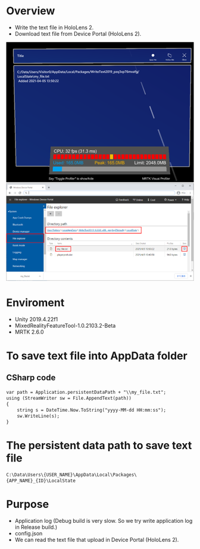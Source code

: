 # Overview

- Write the text file in HoloLens 2.
- Download text file from Device Portal (HoloLens 2).

![image](https://raw.githubusercontent.com/hachicomb/HoloLens2WriteTextExample/master/images/ss01.png)
![image](https://raw.githubusercontent.com/hachicomb/HoloLens2WriteTextExample/master/images/ss02.png)

# Enviroment
- Unity 2019.4.22f1
- MixedRealityFeatureTool-1.0.2103.2-Beta
- MRTK 2.6.0

# To save text file into AppData folder

## CSharp code
```
var path = Application.persistentDataPath + "\\my_file.txt";
using (StreamWriter sw = File.AppendText(path))
{
    string s = DateTime.Now.ToString("yyyy-MM-dd HH:mm:ss");
    sw.WriteLine(s);
}
```

# The persistent data path to save text file

```
C:\Data\Users\{USER_NAME}\AppData\Local\Packages\{APP_NAME}_{ID}\LocalState
```

# Purpose

- Application log (Debug build is very slow. So we try write application log in Release build.)
- config.json
- We can read the text file that upload in Device Portal (HoloLens 2).
